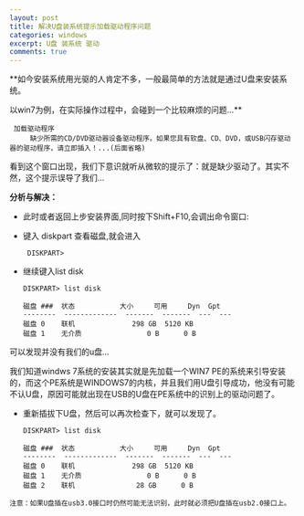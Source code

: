 ```yaml
---
layout: post
title: 解决U盘装系统提示加载驱动程序问题
categories: windows 
excerpt: U盘 装系统 驱动
comments: true
---
```

**如今安装系统用光驱的人肯定不多，一般最简单的方法就是通过U盘来安装系统。

以win7为例，在实际操作过程中，会碰到一个比较麻烦的问题...**

     加载驱动程序
         缺少所需的CD/DVD驱动器设备驱动程序。如果您具有软盘、CD、DVD，或USB闪存驱动器的驱动程序，请立即插入！...(后面省略)

看到这个窗口出现，我们下意识就听从微软的提示了：就是缺少驱动了。其实不然，这个提示误导了我们...

**分析与解决：**

- 此时或者返回上步安装界面,同时按下Shift+F10,会调出命令窗口:

- 键入 diskpart 查看磁盘,就会进入

       DISKPART>

- 继续键入list disk

      DISKPART> list disk 

      磁盘 ###  状态           大小     可用     Dyn  Gpt
      --------  -------------  -------  -------  ---  ---
      磁盘 0    联机              298 GB  5120 KB
      磁盘 1    无介质                0 B      0 B

可以发现并没有我们的u盘...

我们知道windws 7系统的安装其实就是先加载一个WIN7 PE的系统来引导安装的，而这个PE系统是WINDOWS7的内核，并且我们用U盘引导成功，他没有可能不认U盘，原因可能就出现在USB的U盘在PE系统中的识别上的驱动问题了。

- 重新插拔下U盘，然后可以再次检查下，就可以发现了。
      
      DISKPART> list disk

      磁盘 ###  状态           大小     可用     Dyn  Gpt
      --------  -------------  -------  -------  ---  ---
      磁盘 0    联机              298 GB  5120 KB
      磁盘 1    无介质                0 B      0 B
      磁盘 2    联机               28 GB      0 B

`注意：如果U盘插在usb3.0接口时仍然可能无法识别，此时就必须把U盘插在usb2.0接口上。`
